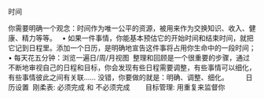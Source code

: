时间


你需要明确一个观念：时间作为唯一公平的资源，被用来作为交换知识、收入、健康、精力等等。
 
•	如果一件事情，你能基本预估它的开始时间和结束时间，就把它记到日程里。添加一个日历，是明确地宣告这件事将占用你生命中的一段时间；
•	每天花五分钟：浏览一遍日/周/月视图
 整理和回顾是一个很重要的步骤，通过不断地审视自己的日程和目标，你会发现有些日程需要调整，有些事情可以细化，有些事情彼此之间有关联……
没错，你要做的就是：明确、调整、细化。
 
 
 
 
日历设置 
刚柔表: 必须完成 和 不必须完成     
 
目标管理: 用重复来监督你